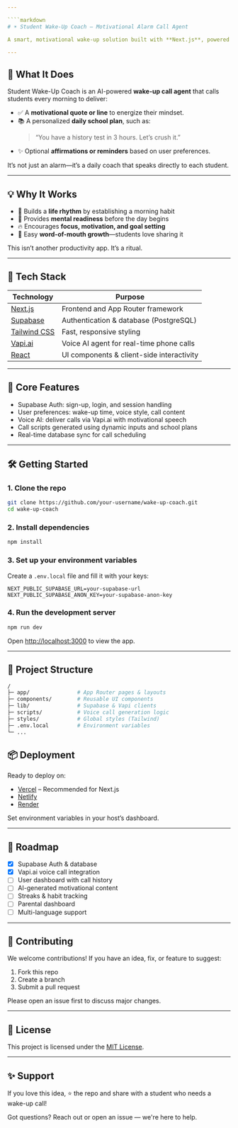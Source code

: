 ```yaml
---

````markdown
# ☀️ Student Wake-Up Coach – Motivational Alarm Call Agent

A smart, motivational wake-up solution built with **Next.js**, powered by **Supabase** for backend/auth, and integrated with **Vapi.ai** to deliver personalized AI voice calls. Designed to help students start their day with intention, confidence, and clarity.

---
```


## 🎯 What It Does

Student Wake-Up Coach is an AI-powered **wake-up call agent** that calls students every morning to deliver:

- ✅ A **motivational quote or line** to energize their mindset.
- 📚 A personalized **daily school plan**, such as:
  > “You have a history test in 3 hours. Let’s crush it.”
- ✨ Optional **affirmations or reminders** based on user preferences.

It’s not just an alarm—it’s a daily coach that speaks directly to each student.

---

## 💡 Why It Works

- 🔁 Builds a **life rhythm** by establishing a morning habit
- 🧠 Provides **mental readiness** before the day begins
- 🔥 Encourages **focus, motivation, and goal setting**
- 📣 Easy **word-of-mouth growth**—students love sharing it

This isn’t another productivity app. It’s a ritual.

---

## 🧱 Tech Stack

| Technology                               | Purpose                                   |
| ---------------------------------------- | ----------------------------------------- |
| [Next.js](https://nextjs.org/)           | Frontend and App Router framework         |
| [Supabase](https://supabase.io/)         | Authentication & database (PostgreSQL)    |
| [Tailwind CSS](https://tailwindcss.com/) | Fast, responsive styling                  |
| [Vapi.ai](https://vapi.ai/)              | Voice AI agent for real-time phone calls  |
| [React](https://reactjs.org/)            | UI components & client-side interactivity |

---

## 🔐 Core Features

- Supabase Auth: sign-up, login, and session handling
- User preferences: wake-up time, voice style, call content
- Voice AI: deliver calls via Vapi.ai with motivational speech
- Call scripts generated using dynamic inputs and school plans
- Real-time database sync for call scheduling

---

## 🛠 Getting Started

### 1. Clone the repo

```bash
git clone https://github.com/your-username/wake-up-coach.git
cd wake-up-coach
```

### 2. Install dependencies

```bash
npm install
```

### 3. Set up your environment variables

Create a `.env.local` file and fill it with your keys:

```env
NEXT_PUBLIC_SUPABASE_URL=your-supabase-url
NEXT_PUBLIC_SUPABASE_ANON_KEY=your-supabase-anon-key
```

### 4. Run the development server

```bash
npm run dev
```

Open [http://localhost:3000](http://localhost:3000) to view the app.

---

## 📁 Project Structure

```bash
/
├─ app/               # App Router pages & layouts
├─ components/        # Reusable UI components
├─ lib/               # Supabase & Vapi clients
├─ scripts/           # Voice call generation logic
├─ styles/            # Global styles (Tailwind)
├─ .env.local         # Environment variables
└─ ...
```

## 📦 Deployment

Ready to deploy on:

- [Vercel](https://vercel.com/) – Recommended for Next.js
- [Netlify](https://netlify.com/)
- [Render](https://render.com/)

Set environment variables in your host’s dashboard.

---

## 🚧 Roadmap

- [x] Supabase Auth & database
- [x] Vapi.ai voice call integration
- [ ] User dashboard with call history
- [ ] AI-generated motivational content
- [ ] Streaks & habit tracking
- [ ] Parental dashboard
- [ ] Multi-language support

---

## 🙌 Contributing

We welcome contributions! If you have an idea, fix, or feature to suggest:

1. Fork this repo
2. Create a branch
3. Submit a pull request

Please open an issue first to discuss major changes.

---

## 📄 License

This project is licensed under the [MIT License](LICENSE).

---

## ✨ Support

If you love this idea, ⭐️ the repo and share with a student who needs a wake-up call!

Got questions? Reach out or open an issue — we're here to help.
